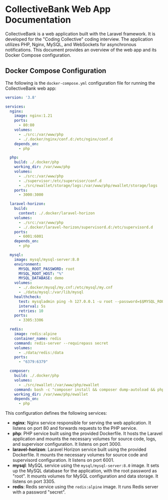 # CollectiveBank Web App Documentation

CollectiveBank is a web application built with the Laravel framework. It is developed for the "Coding Collective" coding interview. The application utilizes PHP, Nginx, MySQL, and WebSockets for asynchronous notifications. This document provides an overview of the web app and its Docker Compose configuration.

## Docker Compose Configuration

The following is the `docker-compose.yml` configuration file for running the CollectiveBank web app:

```yaml
version: '3.8'

services:
  nginx:
    image: nginx:1.21
    ports:
      - 80:80
    volumes:
      - ./src:/var/www/php
      - ./.docker/nginx/conf.d:/etc/nginx/conf.d
    depends_on:
      - php

  php:
    build: ./.docker/php
    working_dir: /var/www/php
    volumes:
      - ./src:/var/www/php
      - ./supervisor:/etc/supervisor/conf.d
      - ./src/ewallet/storage/logs:/var/www/php/ewallet/storage/logs
    ports:
      - 3000:3000

  laravel-horizon:
    build:
      context: ./.docker/laravel-horizon
    volumes:
      - ./src:/var/www/php
      - ./.docker/laravel-horizon/supervisord.d:/etc/supervisord.d
    ports:
      - 6001:6001
    depends_on:
      - php

  mysql:
    image: mysql/mysql-server:8.0
    environment:
      MYSQL_ROOT_PASSWORD: root
      MYSQL_ROOT_HOST: "%"
      MYSQL_DATABASE: demo
    volumes:
      - ./.docker/mysql/my.cnf:/etc/mysql/my.cnf
      - ./data/mysql:/var/lib/mysql
    healthcheck:
      test: mysqladmin ping -h 127.0.0.1 -u root --password=$$MYSQL_ROOT_PASSWORD
      interval: 5s
      retries: 10
    ports:
      - 3305:3306

  redis:
    image: redis:alpine
    container_name: redis
    command: redis-server --requirepass secret
    volumes:
      - ./data/redis:/data
    ports:
      - "6379:6379"

  composer:
    build: ./.docker/php
    volumes:
      - ./src/ewallet:/var/www/php/ewallet
    command: bash -c "composer install && composer dump-autoload && php artisan migrate:fresh --seed && npm install && npm run build"
    working_dir: /var/www/php/ewallet
    depends_on:
      - php
```

This configuration defines the following services:

- **nginx**: Nginx service responsible for serving the web application. It listens on port 80 and forwards requests to the PHP service.
- **php**: PHP service built using the provided Dockerfile. It hosts the Laravel application and mounts the necessary volumes for source code, logs, and supervisor configuration. It listens on port 3000.
- **laravel-horizon**: Laravel Horizon service built using the provided Dockerfile. It mounts the necessary volumes for source code and supervisord configuration. It listens on port 6001.
- **mysql**: MySQL service using the `mysql/mysql-server:8.0` image. It sets up the MySQL database for the application, with the root password as "root". It mounts volumes for MySQL configuration and data storage. It listens on port 3305.
- **redis**: Redis service using the `redis:alpine` image. It runs Redis server with a password "secret".
